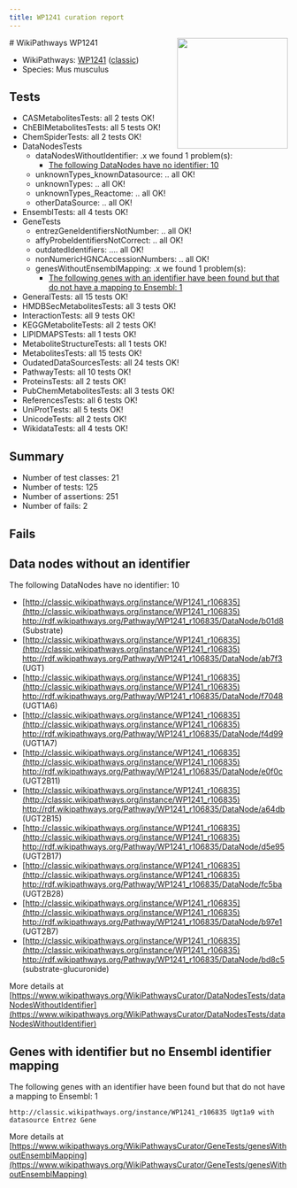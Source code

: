 ```yaml
---
title: WP1241 curation report
---
```


<img style="float: right; width: 200px" src="https://upload.wikimedia.org/wikipedia/commons/thumb/8/83/Wplogo_with_text_500.png/640px-Wplogo_with_text_500.png" />
# WikiPathways WP1241

* WikiPathways: [WP1241](https://wikipathways.org/pathways/WP1241) ([classic](https://classic.wikipathways.org/instance/WP1241))
* Species: Mus musculus
## Tests
* CASMetabolitesTests: all 2 tests OK!
* ChEBIMetabolitesTests: all 5 tests OK!
* ChemSpiderTests: all 2 tests OK!
* DataNodesTests
    * dataNodesWithoutIdentifier: .x we found 1 problem(s):
        * [The following DataNodes have no identifier: 10](#8792c490)
    * unknownTypes_knownDatasource: .. all OK!
    * unknownTypes: .. all OK!
    * unknownTypes_Reactome: .. all OK!
    * otherDataSource: .. all OK!
* EnsemblTests: all 4 tests OK!
* GeneTests
    * entrezGeneIdentifiersNotNumber: .. all OK!
    * affyProbeIdentifiersNotCorrect: .. all OK!
    * outdatedIdentifiers: .... all OK!
    * nonNumericHGNCAccessionNumbers: .. all OK!
    * genesWithoutEnsemblMapping: .x we found 1 problem(s):
        * [The following genes with an identifier have been found but that do not have a mapping to Ensembl: 1](#40286d83)
* GeneralTests: all 15 tests OK!
* HMDBSecMetabolitesTests: all 3 tests OK!
* InteractionTests: all 9 tests OK!
* KEGGMetaboliteTests: all 2 tests OK!
* LIPIDMAPSTests: all 1 tests OK!
* MetaboliteStructureTests: all 1 tests OK!
* MetabolitesTests: all 15 tests OK!
* OudatedDataSourcesTests: all 24 tests OK!
* PathwayTests: all 10 tests OK!
* ProteinsTests: all 2 tests OK!
* PubChemMetabolitesTests: all 3 tests OK!
* ReferencesTests: all 6 tests OK!
* UniProtTests: all 5 tests OK!
* UnicodeTests: all 2 tests OK!
* WikidataTests: all 4 tests OK!


## Summary

* Number of test classes: 21
* Number of tests: 125
* Number of assertions: 251
* Number of fails: 2

## Fails

<a name="8792c490" />

## Data nodes without an identifier

The following DataNodes have no identifier: 10

* [http://classic.wikipathways.org/instance/WP1241_r106835](http://classic.wikipathways.org/instance/WP1241_r106835) http://rdf.wikipathways.org/Pathway/WP1241_r106835/DataNode/b01d8 (Substrate)
* [http://classic.wikipathways.org/instance/WP1241_r106835](http://classic.wikipathways.org/instance/WP1241_r106835) http://rdf.wikipathways.org/Pathway/WP1241_r106835/DataNode/ab7f3 (UGT)
* [http://classic.wikipathways.org/instance/WP1241_r106835](http://classic.wikipathways.org/instance/WP1241_r106835) http://rdf.wikipathways.org/Pathway/WP1241_r106835/DataNode/f7048 (UGT1A6)
* [http://classic.wikipathways.org/instance/WP1241_r106835](http://classic.wikipathways.org/instance/WP1241_r106835) http://rdf.wikipathways.org/Pathway/WP1241_r106835/DataNode/f4d99 (UGT1A7)
* [http://classic.wikipathways.org/instance/WP1241_r106835](http://classic.wikipathways.org/instance/WP1241_r106835) http://rdf.wikipathways.org/Pathway/WP1241_r106835/DataNode/e0f0c (UGT2B11)
* [http://classic.wikipathways.org/instance/WP1241_r106835](http://classic.wikipathways.org/instance/WP1241_r106835) http://rdf.wikipathways.org/Pathway/WP1241_r106835/DataNode/a64db (UGT2B15)
* [http://classic.wikipathways.org/instance/WP1241_r106835](http://classic.wikipathways.org/instance/WP1241_r106835) http://rdf.wikipathways.org/Pathway/WP1241_r106835/DataNode/d5e95 (UGT2B17)
* [http://classic.wikipathways.org/instance/WP1241_r106835](http://classic.wikipathways.org/instance/WP1241_r106835) http://rdf.wikipathways.org/Pathway/WP1241_r106835/DataNode/fc5ba (UGT2B28)
* [http://classic.wikipathways.org/instance/WP1241_r106835](http://classic.wikipathways.org/instance/WP1241_r106835) http://rdf.wikipathways.org/Pathway/WP1241_r106835/DataNode/b97e1 (UGT2B7)
* [http://classic.wikipathways.org/instance/WP1241_r106835](http://classic.wikipathways.org/instance/WP1241_r106835) http://rdf.wikipathways.org/Pathway/WP1241_r106835/DataNode/bd8c5 (substrate-glucuronide)


More details at [https://www.wikipathways.org/WikiPathwaysCurator/DataNodesTests/dataNodesWithoutIdentifier](https://www.wikipathways.org/WikiPathwaysCurator/DataNodesTests/dataNodesWithoutIdentifier)

<a name="40286d83" />

## Genes with identifier but no Ensembl identifier mapping

The following genes with an identifier have been found but that do not have a mapping to Ensembl: 1
```
http://classic.wikipathways.org/instance/WP1241_r106835 Ugt1a9 with datasource Entrez Gene
```

More details at [https://www.wikipathways.org/WikiPathwaysCurator/GeneTests/genesWithoutEnsemblMapping](https://www.wikipathways.org/WikiPathwaysCurator/GeneTests/genesWithoutEnsemblMapping)

